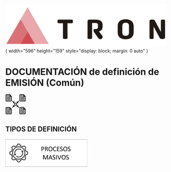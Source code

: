 ![Imagen LOGO](./00-Imagen/logo-TRON.png){ width="596" height="159" style="display: block; margin: 0 auto" }

# DOCUMENTACIÓN de definición de EMISIÓN (Común)

![Imagen COMÚN](./00-Imagen/icono-emision-comun.png)

## TIPOS DE DEFINICIÓN

[![Imagen PROCESOS MASIVOS](./00-Imagen/boton-emision-comun-proceso-masivo.png "Procesos masivos")](./07-Proceso-Masivo/DEFINICION-proceso-masivo.md)
